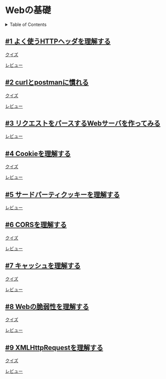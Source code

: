 # Webの基礎

<!-- START doctoc generated TOC please keep comment here to allow auto update -->
<!-- DON'T EDIT THIS SECTION, INSTEAD RE-RUN doctoc TO UPDATE -->
<details>
<summary>Table of Contents</summary>

- [#1 よく使うHTTPヘッダを理解する](#1-%E3%82%88%E3%81%8F%E4%BD%BF%E3%81%86http%E3%83%98%E3%83%83%E3%83%80%E3%82%92%E7%90%86%E8%A7%A3%E3%81%99%E3%82%8B)
- [#2 curlとpostmanに慣れる](#2-curl%E3%81%A8postman%E3%81%AB%E6%85%A3%E3%82%8C%E3%82%8B)
- [#3 リクエストをパースするWebサーバを作ってみる](#3-%E3%83%AA%E3%82%AF%E3%82%A8%E3%82%B9%E3%83%88%E3%82%92%E3%83%91%E3%83%BC%E3%82%B9%E3%81%99%E3%82%8Bweb%E3%82%B5%E3%83%BC%E3%83%90%E3%82%92%E4%BD%9C%E3%81%A3%E3%81%A6%E3%81%BF%E3%82%8B)
- [#4 Cookieを理解する](#4-cookie%E3%82%92%E7%90%86%E8%A7%A3%E3%81%99%E3%82%8B)
- [#5 サードパーティクッキーを理解する](#5-%E3%82%B5%E3%83%BC%E3%83%89%E3%83%91%E3%83%BC%E3%83%86%E3%82%A3%E3%82%AF%E3%83%83%E3%82%AD%E3%83%BC%E3%82%92%E7%90%86%E8%A7%A3%E3%81%99%E3%82%8B)

</details>
<!-- END doctoc generated TOC please keep comment here to allow auto update -->

## [#1 よく使うHTTPヘッダを理解する](01_HTTP_header)

[クイズ](https://github.com/KeisukeShimokawa/praha-challenges/blob/main/web_basics/01_HTTP_header/quiz.md)

[レビュー](https://github.com/KeisukeShimokawa/praha-challenges/issues/1)

## [#2 curlとpostmanに慣れる](02_curl_postman)

[クイズ](https://github.com/KeisukeShimokawa/praha-challenges/blob/main/web_basics/02_curl_postman/quiz.md)

[レビュー](https://github.com/KeisukeShimokawa/praha-challenges/pull/16)

## [#3 リクエストをパースするWebサーバを作ってみる](03_Simple_WebServer)

[レビュー](https://github.com/KeisukeShimokawa/praha-challenges/pull/27)

## [#4 Cookieを理解する](./04_Cookie)

[クイズ](https://github.com/KeisukeShimokawa/praha-challenges/blob/main/web_basics/04_Cookie/quiz.md)

[レビュー](https://github.com/KeisukeShimokawa/praha-challenges/pull/29)

## [#5 サードパーティクッキーを理解する](./05_Third_Party_Cookie)

[レビュー](https://github.com/KeisukeShimokawa/praha-challenges/pull/34)

## [#6 CORSを理解する](./06_CORS)

[クイズ](https://github.com/KeisukeShimokawa/praha-challenges/tree/main/web_basics/06_CORS/quiz)

[レビュー](https://github.com/KeisukeShimokawa/praha-challenges/pull/42)

## [#7 キャッシュを理解する](./07_Cache)

[クイズ](https://github.com/KeisukeShimokawa/praha-challenges/tree/main/web_basics/07_Cache/quiz)

[レビュー](https://github.com/KeisukeShimokawa/praha-challenges/pull/46)

## [#8 Webの脆弱性を理解する](./08_Web_Volnerability)

[クイズ](https://github.com/KeisukeShimokawa/praha-challenges/tree/main/web_basics/08_Web_Volnerability/quiz)

[レビュー](https://github.com/KeisukeShimokawa/praha-challenges/pull/49)

## [#9 XMLHttpRequestを理解する](./09_XHR_Fetch)

[クイズ](https://github.com/KeisukeShimokawa/praha-challenges/tree/main/web_basics/08_Web_Volnerability/quiz)

[レビュー](https://github.com/KeisukeShimokawa/praha-challenges/pull/52)
